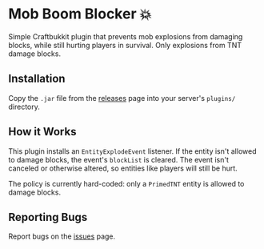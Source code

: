 # Mob Boom Blocker 💥

Simple Craftbukkit plugin that prevents mob explosions from damaging blocks,
while still hurting players in survival. Only explosions from TNT damage blocks.

## Installation

Copy the `.jar` file from the [releases] page into your server's `plugins/`
directory.

## How it Works

This plugin installs an `EntityExplodeEvent` listener. If the entity isn't
allowed to damage blocks, the event's `blockList` is cleared. The event isn't
canceled or otherwise altered, so entities like players will still be hurt.

The policy is currently hard-coded: only a `PrimedTNT` entity is allowed to
damage blocks.

## Reporting Bugs

Report bugs on the [issues] page.

[releases]: https://github.com/etherbunny-net/mob-boom-blocker/releases
[issues]: https://github.com/etherbunny-net/mob-boom-blocker/issues
